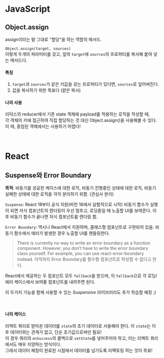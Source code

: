 # JavaScript

## Object.assign

assign이라는 말 그대로 "할당"을 하는 역할의 메서드.

`Object.assign(target, sources)`  
이렇게 두개의 파라미터를 갖고, 앞의 `target`에 `sources`의 프로퍼티를 복사해 붙여 넣는 메서드다.

#### 특징

1. `target`과 `sources`가 같은 키값을 갖는 프로퍼티가 있다면, `sources`로 덮어써진다.
2. 값을 복사하기 위한 목표다 (얕은 복사)

#### 나의 사용

리덕스의 reducer에서 기존 state 객체에 payload를 적용하는 로직을 작성할 때,  
각 객체의 키에 접근하여 직접 할당하는 것 대신 Object.assign()을 사용해볼 수 있다.  
이 때, 중첩된 객체에서는 사용하기 어렵다!

<br/>

# React

## Suspense와 Error Boundary

**목적**: 비동기를 성공한 케이스에 대한 로직, 비동기 진행중인 상태에 대한 로직, 비동기 실패한 상태에 대한 로직을 각각 분리하기 위함. (관심사 분리)

`Suspense`: React 18부터 공식 지원(버전 16에서 실험적으로 시작) 비동기 함수가 실행이 되면 자식 컴포넌트의 렌더링이 우선 멈추고, 로딩중일 때 노출할 UI를 보여준다. 이후 비동기 함수가 끝나면 자식 컴포넌트를 렌더링 함.

`Error Boundary`: 역시나 React에서 지원하며, 클래스형 컴포넌트로 구현되어 있음. 비동기 함수에서 에러가 발생한 경우 노출할 UI를 핸들링한다.

> There is currently no way to write an error boundary as a function component. However, you don’t have to write the error boundary class yourself. For example, you can use react-error-boundary instead.
> 아직까지 Error Boundary를 함수형 컴포넌트로 작성할 수 없다고 한다.

React에서 제공하는 두 컴포넌트 모두 `fallback`을 받으며, 이 `fallback`으로 각 로딩/에러 케이스에서 보여줄 컴포넌트를 내려주면 된다.

이 두가지 기능을 함께 사용할 수 있는 _Suspensive_ 라이브러리도 추가 학습할 예정 ;)

<br/>

#### 나의 케이스

리액트 쿼리로 받아온 데이터를 `state`의 초기 데이터로 사용해야 한다. 이 `state`는 이후 데이터와는 관계가 없고, 단순 초기값으로써만 필요!  
이 경우 쿼리의 `onSuccess`의 콜백으로 `setState`를 넣어주어야 하고, 이는 리액트 쿼리에서도 매우 지양하는 방식이다.  
그래서 데이터 페칭이 완료된 시점에서 데이터를 넘기도록 리팩토링 하는 것이 목표!
